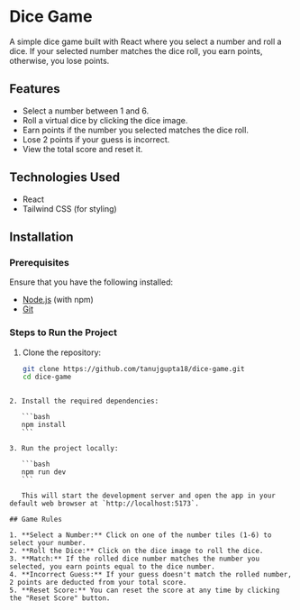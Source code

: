 # Dice Game

A simple dice game built with React where you select a number and roll a dice. If your selected number matches the dice roll, you earn points, otherwise, you lose points.

## Features

- Select a number between 1 and 6.
- Roll a virtual dice by clicking the dice image.
- Earn points if the number you selected matches the dice roll.
- Lose 2 points if your guess is incorrect.
- View the total score and reset it.

## Technologies Used

- React
- Tailwind CSS (for styling)

## Installation

### Prerequisites

Ensure that you have the following installed:

- [Node.js](https://nodejs.org/) (with npm)
- [Git](https://git-scm.com/)

### Steps to Run the Project

1. Clone the repository:

   ```bash
   git clone https://github.com/tanujgupta18/dice-game.git
   cd dice-game
   ```

````

2. Install the required dependencies:

   ```bash
   npm install
   ```

3. Run the project locally:

   ```bash
   npm run dev
   ```

   This will start the development server and open the app in your default web browser at `http://localhost:5173`.

## Game Rules

1. **Select a Number:** Click on one of the number tiles (1-6) to select your number.
2. **Roll the Dice:** Click on the dice image to roll the dice.
3. **Match:** If the rolled dice number matches the number you selected, you earn points equal to the dice number.
4. **Incorrect Guess:** If your guess doesn't match the rolled number, 2 points are deducted from your total score.
5. **Reset Score:** You can reset the score at any time by clicking the "Reset Score" button.
````
